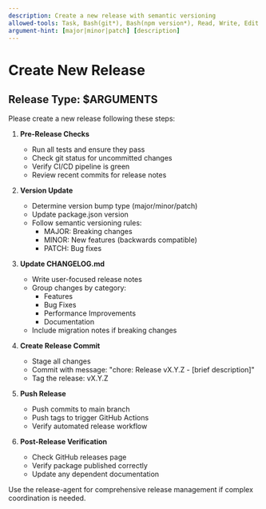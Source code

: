 ```yaml
---
description: Create a new release with semantic versioning
allowed-tools: Task, Bash(git*), Bash(npm version*), Read, Write, Edit
argument-hint: [major|minor|patch] [description]
---
```


# Create New Release

## Release Type: $ARGUMENTS

Please create a new release following these steps:

1. **Pre-Release Checks**
   - Run all tests and ensure they pass
   - Check git status for uncommitted changes
   - Verify CI/CD pipeline is green
   - Review recent commits for release notes

2. **Version Update**
   - Determine version bump type (major/minor/patch)
   - Update package.json version
   - Follow semantic versioning rules:
     - MAJOR: Breaking changes
     - MINOR: New features (backwards compatible)
     - PATCH: Bug fixes

3. **Update CHANGELOG.md**
   - Write user-focused release notes
   - Group changes by category:
     - Features
     - Bug Fixes
     - Performance Improvements
     - Documentation
   - Include migration notes if breaking changes

4. **Create Release Commit**
   - Stage all changes
   - Commit with message: "chore: Release vX.Y.Z - [brief description]"
   - Tag the release: vX.Y.Z

5. **Push Release**
   - Push commits to main branch
   - Push tags to trigger GitHub Actions
   - Verify automated release workflow

6. **Post-Release Verification**
   - Check GitHub releases page
   - Verify package published correctly
   - Update any dependent documentation

Use the release-agent for comprehensive release management if complex coordination is needed.